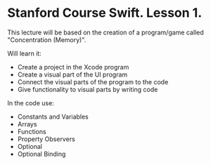 # Stanford Course Swift. Lesson 1.

This lecture will be based on the creation of a program/game called  "Concentration (Memory)".

Will learn it:
- Create a project in the Xcode program
- Create a visual part of the UI program
- Connect the visual parts of the program to the code
- Give functionality to visual parts by writing code

In the code use:
- Constants and Variables
- Arrays
- Functions
- Property Observers
- Optional
- Optional Binding